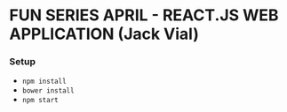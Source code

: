 # FUN SERIES APRIL - REACT.JS WEB APPLICATION (Jack Vial)

### Setup

- ```npm install```
- ```bower install```
- ```npm start```